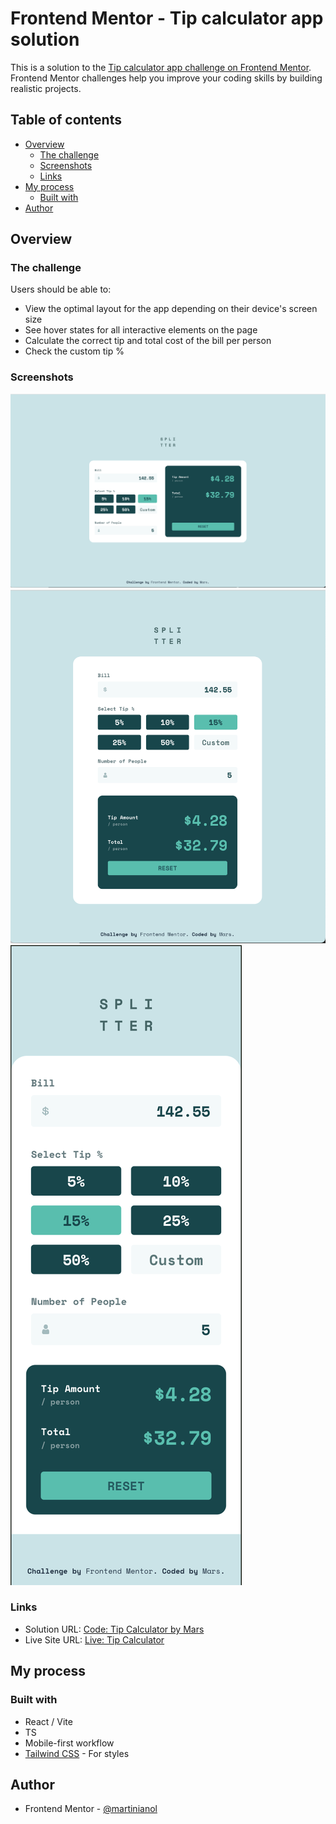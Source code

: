# Frontend Mentor - Tip calculator app solution

This is a solution to the [Tip calculator app challenge on Frontend Mentor](https://www.frontendmentor.io/challenges/tip-calculator-app-ugJNGbJUX). Frontend Mentor challenges help you improve your coding skills by building realistic projects.

## Table of contents

- [Overview](#overview)
  - [The challenge](#the-challenge)
  - [Screenshots](#screenshots)
  - [Links](#links)
- [My process](#my-process)
  - [Built with](#built-with)
- [Author](#author)

## Overview

### The challenge

Users should be able to:

- View the optimal layout for the app depending on their device's screen size
- See hover states for all interactive elements on the page
- Calculate the correct tip and total cost of the bill per person
- Check the custom tip %

### Screenshots

![](./screenshots/Desktop.png)
![](./screenshots/Tablet.png)
![](./screenshots/Mobile.png)

### Links

- Solution URL: [Code: Tip Calculator by Mars](https://github.com/martinianol/tip-calculator-app)
- Live Site URL: [Live: Tip Calculator](https://martinianol.github.io/tip-calculator-app/)

## My process

### Built with

- React / Vite
- TS
- Mobile-first workflow
- [Tailwind CSS](https://tailwindcss.com/) - For styles

## Author

- Frontend Mentor - [@martinianol](https://www.frontendmentor.io/profile/martinianol)
